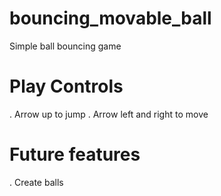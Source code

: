 # bouncing_movable_ball
Simple ball bouncing game

# Play Controls
. Arrow up to jump
. Arrow left and right to move

# Future features
. Create balls